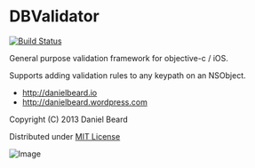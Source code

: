 DBValidator
===========
[![Build Status](https://travis-ci.org/daniel-beard/DBValidator.png?branch=master)](https://travis-ci.org/daniel-beard/DBValidator)

General purpose validation framework for objective-c / iOS.

Supports adding validation rules to any keypath on an NSObject.

* http://danielbeard.io
* http://danielbeard.wordpress.com

Copyright (C) 2013 Daniel Beard
 
Distributed under [MIT License](http://opensource.org/licenses/mit-license.php)

![Image](http://i.imgur.com/xmKHY.png)
